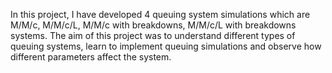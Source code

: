 In this project, I have developed 4 queuing system simulations which are M/M/c,
M/M/c/L, M/M/c with breakdowns, M/M/c/L with breakdowns systems.
The aim of this project was to understand different types of queuing systems, learn to
implement queuing simulations and observe how different parameters affect the system.
